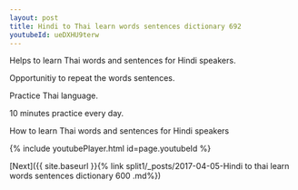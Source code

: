 ```yaml
---
layout: post
title: Hindi to Thai learn words sentences dictionary 692 
youtubeId: ueDXHU9terw
---
```

 
 
Helps to learn Thai words and sentences for Hindi speakers.

Opportunitiy to repeat the words sentences. 

Practice Thai language. 
 
10 minutes practice every day. 
 
How to learn Thai words and sentences for Hindi speakers 
 
{% include youtubePlayer.html id=page.youtubeId %}
 
 
[Next]({{ site.baseurl }}{% link  split1/_posts/2017-04-05-Hindi to thai learn words sentences dictionary 600 .md%})
 
